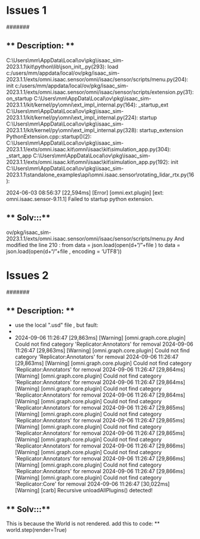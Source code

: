 
# Issues 1
#######

## ** Description: ** 

C:\Users\mm\AppData\Local\ov\pkg\isaac_sim-2023.1.1\kit\python\lib\json_init_.py(293): load
c:/users/mm/appdata/local/ov/pkg/isaac_sim-2023.1.1/exts/omni.isaac.sensor/omni/isaac/sensor/scripts/menu.py(204): init
c:/users/mm/appdata/local/ov/pkg/isaac_sim-2023.1.1/exts/omni.isaac.sensor/omni/isaac/sensor/scripts/extension.py(31): on_startup
C:\Users\mm\AppData\Local\ov\pkg\isaac_sim-2023.1.1/kit/kernel/py\omni\ext_impl_internal.py(164): _startup_ext
C:\Users\mm\AppData\Local\ov\pkg\isaac_sim-2023.1.1/kit/kernel/py\omni\ext_impl_internal.py(224): startup
C:\Users\mm\AppData\Local\ov\pkg\isaac_sim-2023.1.1/kit/kernel/py\omni\ext_impl_internal.py(328): startup_extension
PythonExtension.cpp::startup()(2):
C:\Users\mm\AppData\Local\ov\pkg\isaac_sim-2023.1.1/exts/omni.isaac.kit\omni\isaac\kit\simulation_app.py(304): _start_app
C:\Users\mm\AppData\Local\ov\pkg\isaac_sim-2023.1.1/exts/omni.isaac.kit\omni\isaac\kit\simulation_app.py(192): init
C:\Users\mm\AppData\Local\ov\pkg\isaac_sim-2023.1.1\standalone_examples\api\omni.isaac.sensor\rotating_lidar_rtx.py(16):

2024-06-03 08:56:37 [22,594ms] [Error] [omni.ext.plugin] [ext: omni.isaac.sensor-9.11.1] Failed to startup python extension.


## ** Solv:::**

ov/pkg/isaac_sim-2023.1.1/exts/omni.isaac.sensor/omni/isaac/sensor/scripts/menu.py
And modified the line 210 :
from
data = json.load(open(d+“/”+file )
to
data = json.load(open(d+“/”+file , encoding = ‘UTF8’))

# Issues 2
#######

## ** Description: ** 
- use the local ".usd" file , but fault:
-
- 2024-09-06 11:26:47 [29,863ms] [Warning] [omni.graph.core.plugin] Could not find category 'Replicator:Annotators' for removal
2024-09-06 11:26:47 [29,863ms] [Warning] [omni.graph.core.plugin] Could not find category 'Replicator:Annotators' for removal
2024-09-06 11:26:47 [29,863ms] [Warning] [omni.graph.core.plugin] Could not find category 'Replicator:Annotators' for removal
2024-09-06 11:26:47 [29,864ms] [Warning] [omni.graph.core.plugin] Could not find category 'Replicator:Annotators' for removal
2024-09-06 11:26:47 [29,864ms] [Warning] [omni.graph.core.plugin] Could not find category 'Replicator:Annotators' for removal
2024-09-06 11:26:47 [29,864ms] [Warning] [omni.graph.core.plugin] Could not find category 'Replicator:Annotators' for removal
2024-09-06 11:26:47 [29,865ms] [Warning] [omni.graph.core.plugin] Could not find category 'Replicator:Annotators' for removal
2024-09-06 11:26:47 [29,865ms] [Warning] [omni.graph.core.plugin] Could not find category 'Replicator:Annotators' for removal
2024-09-06 11:26:47 [29,865ms] [Warning] [omni.graph.core.plugin] Could not find category 'Replicator:Annotators' for removal
2024-09-06 11:26:47 [29,866ms] [Warning] [omni.graph.core.plugin] Could not find category 'Replicator:Annotators' for removal
2024-09-06 11:26:47 [29,866ms] [Warning] [omni.graph.core.plugin] Could not find category 'Replicator:Annotators' for removal
2024-09-06 11:26:47 [29,866ms] [Warning] [omni.graph.core.plugin] Could not find category 'Replicator:Core' for removal
2024-09-06 11:26:47 [30,022ms] [Warning] [carb] Recursive unloadAllPlugins() detected!

## ** Solv:::**

This is because the World is not rendered.
add this to code:
** world.step(render=True)


